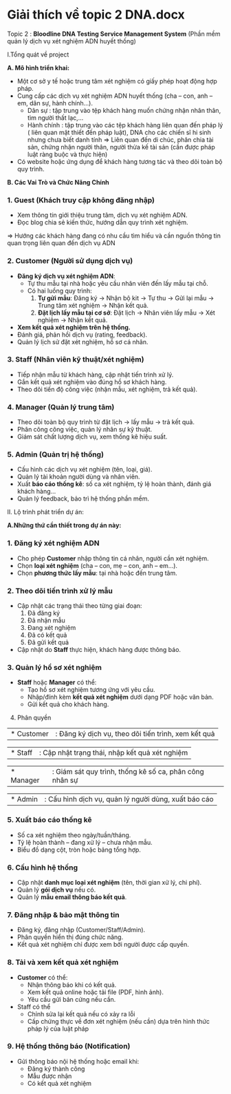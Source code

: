 # Giải thích về topic 2 DNA.docx

Topic 2 : **Bloodline DNA Testing Service Management System**
(Phần mềm quản lý dịch vụ xét nghiệm ADN huyết thống)

I.Tổng quát về project

**A. Mô hình triển khai:**

* Một cơ sở y tế hoặc trung tâm xét nghiệm có giấy phép hoạt động hợp pháp.
* Cung cấp các dịch vụ xét nghiệm ADN huyết thống (cha – con, anh – em, dân sự, hành chính…).
  + Dân sự : tập trung vào tệp khách hàng muốn chứng nhận nhân thân, tìm người thất lạc,…
  + Hành chính : tập trung vào các tệp khách hàng liên quan đến pháp lý ( liên quan mật thiết đến pháp luật), DNA cho các chiến sĩ hi sinh nhưng chưa biết danh tính => Liên quan đến di chúc, phân chia tài sản, chứng nhận người thân, người thừa kế tài sản (cần được pháp luật ràng buộc và thực hiện)
* Có website hoặc ứng dụng để khách hàng tương tác và theo dõi toàn bộ quy trình.

**B. Các Vai Trò và Chức Năng Chính**

### 1. ****Guest (Khách truy cập không đăng nhập)****

* Xem thông tin giới thiệu trung tâm, dịch vụ xét nghiệm ADN.
* Đọc blog chia sẻ kiến thức, hướng dẫn quy trình xét nghiệm.

=> Hướng các khách hàng đang có nhu cầu tìm hiểu và cần nguồn thông tin quan trọng liên quan đến dịch vụ ADN

### 2. ****Customer (Người sử dụng dịch vụ)****

* **Đăng ký dịch vụ xét nghiệm ADN**:
  + Tự thu mẫu tại nhà hoặc yêu cầu nhân viên đến lấy mẫu tại chỗ.
  + Có hai luồng quy trình:
    1. **Tự gửi mẫu**: Đăng ký → Nhận bộ kit → Tự thu → Gửi lại mẫu → Trung tâm xét nghiệm → Nhận kết quả.
    2. **Đặt lịch lấy mẫu tại cơ sở**: Đặt lịch → Nhân viên lấy mẫu → Xét nghiệm → Nhận kết quả.
* **Xem kết quả xét nghiệm trên hệ thống.**
* Đánh giá, phản hồi dịch vụ (rating, feedback).
* Quản lý lịch sử đặt xét nghiệm, hồ sơ cá nhân.

### 3. ****Staff (Nhân viên kỹ thuật/xét nghiệm)****

* Tiếp nhận mẫu từ khách hàng, cập nhật tiến trình xử lý.
* Gắn kết quả xét nghiệm vào đúng hồ sơ khách hàng.
* Theo dõi tiến độ công việc (nhận mẫu, xét nghiệm, trả kết quả).

### 4. ****Manager (Quản lý trung tâm)****

* Theo dõi toàn bộ quy trình từ đặt lịch → lấy mẫu → trả kết quả.
* Phân công công việc, quản lý nhân sự kỹ thuật.
* Giám sát chất lượng dịch vụ, xem thống kê hiệu suất.

### 5. ****Admin (Quản trị hệ thống)****

* Cấu hình các dịch vụ xét nghiệm (tên, loại, giá).
* Quản lý tài khoản người dùng và nhân viên.
* Xuất **báo cáo thống kê**: số ca xét nghiệm, tỷ lệ hoàn thành, đánh giá khách hàng...
* Quản lý feedback, bảo trì hệ thống phần mềm.

II. Lộ trình phát triển dự án:

**A.Những thứ cần thiết trong dự án này:**

### 1. **Đăng ký xét nghiệm ADN**

* Cho phép **Customer** nhập thông tin cá nhân, người cần xét nghiệm.
* Chọn **loại xét nghiệm** (cha – con, mẹ – con, anh – em…).
* Chọn **phương thức lấy mẫu**: tại nhà hoặc đến trung tâm.

### 2. **Theo dõi tiến trình xử lý mẫu**

* Cập nhật các trạng thái theo từng giai đoạn:
  1. Đã đăng ký
  2. Đã nhận mẫu
  3. Đang xét nghiệm
  4. Đã có kết quả
  5. Đã gửi kết quả
* Cập nhật do **Staff** thực hiện, khách hàng được thông báo.

### 3. **Quản lý hồ sơ xét nghiệm**

* **Staff** hoặc **Manager** có thể:
  + Tạo hồ sơ xét nghiệm tương ứng với yêu cầu.
  + Nhập/đính kèm **kết quả xét nghiệm** dưới dạng PDF hoặc văn bản.
  + Gửi kết quả cho khách hàng.

4. Phân quyền

|  |  |
| --- | --- |
| * Customer | : Đăng ký dịch vụ, theo dõi tiến trình, xem kết quả |

|  |  |
| --- | --- |
| * Staff | : Cập nhật trạng thái, nhập kết quả xét nghiệm |

|  |  |
| --- | --- |
| * Manager | : Giám sát quy trình, thống kê số ca, phân công nhân sự |

|  |  |
| --- | --- |
| * Admin | : Cấu hình dịch vụ, quản lý người dùng, xuất báo cáo |

### 5. **Xuất báo cáo thống kê**

* Số ca xét nghiệm theo ngày/tuần/tháng.
* Tỷ lệ hoàn thành – đang xử lý – chưa nhận mẫu.
* Biểu đồ dạng cột, tròn hoặc bảng tổng hợp.

### 6. **Cấu hình hệ thống**

* Cập nhật **danh mục loại xét nghiệm** (tên, thời gian xử lý, chi phí).
* Quản lý **gói dịch vụ** nếu có.
* Quản lý **mẫu email thông báo kết quả**.

### 7. **Đăng nhập & bảo mật thông tin**

* Đăng ký, đăng nhập (Customer/Staff/Admin).
* Phân quyền hiển thị đúng chức năng.
* Kết quả xét nghiệm chỉ được xem bởi người được cấp quyền.

### 8. **Tải và xem kết quả xét nghiệm**

* **Customer** có thể:
  + Nhận thông báo khi có kết quả.
  + Xem kết quả online hoặc tải file (PDF, hình ảnh).
  + Yêu cầu gửi bản cứng nếu cần.
* Staff có thể
  + Chỉnh sửa lại kết quả nếu có xảy ra lỗi
  + Cấp chứng thực về đơn xét nghiệm (nếu cần) dựa trên hình thức pháp lý của luật pháp

### 9. **Hệ thống thông báo (Notification)**

* Gửi thông báo nội hệ thống hoặc email khi:
  + Đăng ký thành công
  + Mẫu được nhận
  + Có kết quả xét nghiệm
